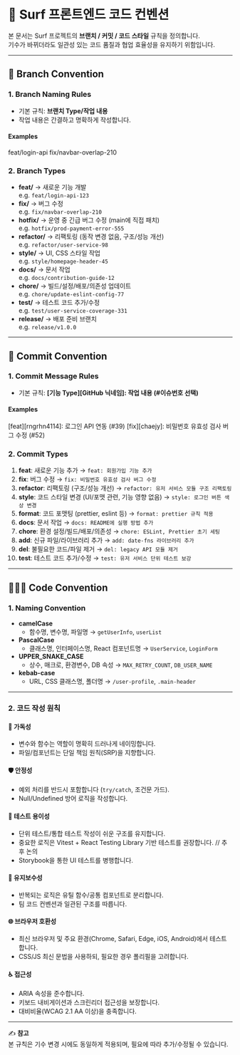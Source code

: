 # 🌊 Surf 프론트엔드 코드 컨벤션

본 문서는 Surf 프로젝트의 **브랜치 / 커밋 / 코드 스타일** 규칙을 정의합니다.  
기수가 바뀌더라도 일관성 있는 코드 품질과 협업 효율성을 유지하기 위함입니다.

---

## 🌲 Branch Convention

### 1. Branch Naming Rules
- 기본 규칙: **브랜치 Type/작업 내용**
- 작업 내용은 간결하고 명확하게 작성합니다.

#### Examples
feat/login-api
fix/navbar-overlap-210


### 2. Branch Types
- **feat/** → 새로운 기능 개발  
  e.g. `feat/login-api-123`
- **fix/** → 버그 수정  
  e.g. `fix/navbar-overlap-210`
- **hotfix/** → 운영 중 긴급 버그 수정 (main에 직접 패치)  
  e.g. `hotfix/prod-payment-error-555`
- **refactor/** → 리팩토링 (동작 변경 없음, 구조/성능 개선)  
  e.g. `refactor/user-service-98`
- **style/** → UI, CSS 스타일 작업  
  e.g. `style/homepage-header-45`
- **docs/** → 문서 작업  
  e.g. `docs/contribution-guide-12`
- **chore/** → 빌드/설정/배포/의존성 업데이트  
  e.g. `chore/update-eslint-config-77`
- **test/** → 테스트 코드 추가/수정  
  e.g. `test/user-service-coverage-331`
- **release/** → 배포 준비 브랜치  
  e.g. `release/v1.0.0`

---

## 📩 Commit Convention

### 1. Commit Message Rules
- 기본 규칙: **[기능 Type][GitHub 닉네임]: 작업 내용 (#이슈번호 선택)**

#### Examples
[feat][rngrhn4114]: 로그인 API 연동 (#39)
[fix][chaejy]: 비밀번호 유효성 검사 버그 수정 (#52)


### 2. Commit Types
1. **feat**: 새로운 기능 추가 → `feat: 회원가입 기능 추가`
2. **fix**: 버그 수정 → `fix: 비밀번호 유효성 검사 버그 수정`
3. **refactor**: 리팩토링 (구조/성능 개선) → `refactor: 유저 서비스 모듈 구조 리팩토링`
4. **style**: 코드 스타일 변경 (UI/포맷 관련, 기능 영향 없음) → `style: 로그인 버튼 색상 변경`
5. **format**: 코드 포맷팅 (prettier, eslint 등) → `format: prettier 규칙 적용`
6. **docs**: 문서 작업 → `docs: README에 실행 방법 추가`
7. **chore**: 환경 설정/빌드/배포/의존성 → `chore: ESLint, Prettier 초기 세팅`
8. **add**: 신규 파일/라이브러리 추가 → `add: date-fns 라이브러리 추가`
9. **del**: 불필요한 코드/파일 제거 → `del: legacy API 모듈 제거`
10. **test**: 테스트 코드 추가/수정 → `test: 유저 서비스 단위 테스트 보강`

---

## 👩🏻‍💻 Code Convention

### 1. Naming Convention
- **camelCase**
  - 함수명, 변수명, 파일명 → `getUserInfo`, `userList`
- **PascalCase**
  - 클래스명, 인터페이스명, React 컴포넌트명 → `UserService`, `LoginForm`
- **UPPER_SNAKE_CASE**
  - 상수, 매크로, 환경변수, DB 속성 → `MAX_RETRY_COUNT`, `DB_USER_NAME`
- **kebab-case**
  - URL, CSS 클래스명, 폴더명 → `/user-profile`, `.main-header`

---

### 2. 코드 작성 원칙

#### 📖 가독성
- 변수와 함수는 역할이 명확히 드러나게 네이밍합니다.
- 파일/컴포넌트는 단일 책임 원칙(SRP)을 지향합니다.

#### 🛡️ 안정성
- 예외 처리를 반드시 포함합니다 (`try/catch`, 조건문 가드).
- Null/Undefined 방어 로직을 작성합니다.

#### 🧪 테스트 용이성
- 단위 테스트/통합 테스트 작성이 쉬운 구조를 유지합니다.
- 중요한 로직은 Vitest + React Testing Library 기반 테스트를 권장합니다. // 추후 논의
- Storybook을 통한 UI 테스트를 병행합니다.

#### 🔧 유지보수성
- 반복되는 로직은 유틸 함수/공통 컴포넌트로 분리합니다.
- 팀 코드 컨벤션과 일관된 구조를 따릅니다.

#### 🌐 브라우저 호환성
- 최신 브라우저 및 주요 환경(Chrome, Safari, Edge, iOS, Android)에서 테스트합니다.
- CSS/JS 최신 문법을 사용하되, 필요한 경우 폴리필을 고려합니다.

#### ♿ 접근성
- ARIA 속성을 준수합니다.
- 키보드 내비게이션과 스크린리더 접근성을 보장합니다.
- 대비비율(WCAG 2.1 AA 이상)을 충족합니다.

---

✍️ **참고**  
본 규칙은 기수 변경 시에도 동일하게 적용되며, 필요에 따라 추가/수정될 수 있습니다.